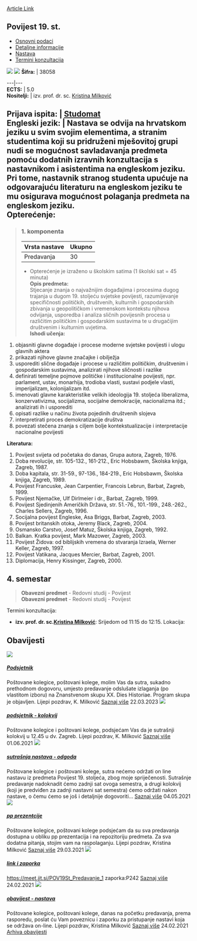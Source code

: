 [Article Link](https://www.fhs.hr/predmet/p1s)

## Povijest 19. st.
  * [Osnovni podaci](https://www.fhs.hr/predmet/p1s#v1id-904848_992264_1_0 "Osnovni podaci")
  * [Detaljne informacije](https://www.fhs.hr/predmet/p1s#v1id-904848_992264_1_1 "Detaljne informacije")
  * [Nastava](https://www.fhs.hr/predmet/p1s#v1id-904848_992264_1_2 "Nastava")
  * [Termini konzultacija](https://www.fhs.hr/predmet/p1s#v1id-904848_992264_1_3 "Termini konzultacija")


[![](https://www.fhs.hr/img/flags/gif/hr.gif)](https://www.fhs.hr/predmet/p1s) [![](https://www.fhs.hr/img/flags/gif/gb.gif)](https://www.fhs.hr/en/course/1ch)
**Šifra:** |  38058  
  
---|---  
**ECTS:** |  5.0   
**Nositelji:** |  izv. prof. dr. sc. [Kristina Milković](https://www.fhs.hr/djelatnik/kristina.milkovic)   
  
**Prijava ispita:** |  [Studomat](http://www.isvu.hr/studomat)  
**Engleski jezik:** |  Nastava se odvija na hrvatskom jeziku u svim svojim elementima, a stranim studentima koji su pridruženi mješovitoj grupi nudi se mogućnost savladavanja predmeta pomoću dodatnih izravnih konzultacija s nastavnikom i asistentima na engleskom jeziku. Pri tome, nastavnik stranog studenta upućuje na odgovarajuću literaturu na engleskom jeziku te mu osigurava mogućnost polaganja predmeta na engleskom jeziku.   
**Opterećenje:**  
---  
> ### 1. komponenta
> | Vrsta nastave | Ukupno  
> ---|---  
> Predavanja | 30  
> * Opterećenje je izraženo u školskim satima (1 školski sat = 45 minuta)   
**Opis predmeta:**  
> Stjecanje znanja o najvažnijim događajima i procesima dugog trajanja u dugom 19. stoljeću svjetske povijesti, razumijevanje specifičnosti političkih, društvenih, kulturnih i gospodarskih zbivanja u geopolitičkom i vremenskom kontekstu njihova odvijanja, usporedba i analiza sličnih povijesnih procesa u različitim političkim i gospodarskim sustavima te u drugačijim društvenim i kulturnim uvjetima.  
**Ishodi učenja:**  
  1. objasniti glavne događaje i procese moderne svjetske povijesti i ulogu glavnih aktera
  2. prikazati njihove glavne značajke i obilježja
  3. usporediti slične događaje i procese u različitim političkim, društvenim i gospodarskim sustavima, analizirati njihove sličnosti i razlike
  4. definirati temeljne pojmove političke i institucionalne povijesti, npr. parlament, ustav, monarhija, trodioba vlasti, sustavi podjele vlasti, imperijalizam, kolonijalizam itd.
  5. imenovati glavne karakteristike velikih ideologija 19. stoljeća liberalizma, konzervativizma, socijalizma, socijalne demokracije, nacionalizma itd.; analizirati ih i usporediti
  6. opisati razlike u načinu života pojedinih društvenih slojeva
  7. interpretirati proces demokratizacije društva
  8. povezati stečena znanja s ciljem bolje kontekstualizacije i interpretacije nacionalne povijesti

  
**Literatura:**  
  1. Povijest svijeta od početaka do danas, Grupa autora, Zagreb, 1976. 
  2. Doba revolucije, str. 105-132., 161-212., Eric Hobsbawm, Školska knjiga, Zagreb, 1987. 
  3. Doba kapitala, str. 31-59., 97-136., 184-219., Eric Hobsbawm, Školska knjiga, Zagreb, 1989. 
  4. Povijest Francuske, Jean Carpentier, Francois Lebrun, Barbat, Zagreb, 1999. 
  5. Povijest Njemačke, Ulf Dirlmeier i dr., Barbat, Zagreb, 1999. 
  6. Povijest Sjedinjenih Američkih Država, str. 51.-76., 101.-199., 248.-262., Charles Sellers, Zagreb, 1996. 
  7. Socijalna povijest Engleske, Asa Briggs, Barbat, Zagreb, 2003. 
  8. Povijest britanskih otoka, Jeremy Black, Zagreb, 2004. 
  9. Osmansko Carstvo, Josef Matuz, Školska knjiga, Zagreb, 1992. 
  10. Balkan. Kratka povijest, Mark Mazower, Zagreb, 2003. 
  11. Povijest Židova: od biblijskih vremena do stvaranja Izraela, Werner Keller, Zagreb, 1997. 
  12. Povijest Vatikana, Jacques Mercier, Barbat, Zagreb, 2001. 
  13. Diplomacija, Henry Kissinger, Zagreb, 2000. 

  
**4. semestar**  
---  
> **Obavezni predmet** - Redovni studij - Povijest  
>  **Obavezni predmet** - Redovni studij - Povijest  
>   
Termini konzultacija: 
  * **izv. prof. dr. sc.[Kristina Milković](https://www.fhs.hr/djelatnik/kristina.milkovic)**: 
Srijedom od 11:15 do 12:15.
Lokacija: 


## Obavijesti
[ ![](https://www.fhs.hr/_pub/themes_static/hrstud2024/default/img/default_news.jpg) ](https://www.fhs.hr/predmet/p1s?@=21k4q#news_79625)
#####  [Podsjetnik](https://www.fhs.hr/predmet/p1s?@=21k4q#news_79625)
Poštovane kolegice, poštovani kolege, molim Vas da sutra, sukadno prethodnom dogovoru, umjesto predavanje odslušate izlaganja (po vlastitom izboru) na Znanstvenom skupu XX. Dies Historiae. Program skupa je objavljen. Lijepi pozdrav, K. Milković 
[Saznaj više](https://www.fhs.hr/predmet/p1s?@=21k4q#news_79625)
22.03.2023
[ ![](https://www.fhs.hr/_pub/themes_static/hrstud2024/default/img/default_news.jpg) ](https://www.fhs.hr/predmet/p1s?@=21fjt#news_79625)
#####  [podsjetnik - kolokvij](https://www.fhs.hr/predmet/p1s?@=21fjt#news_79625)
Poštovane kolegice i poštovani kolege, podsjećam Vas da je sutrašnji kolokvij u 12.45 u dv. Zagreb. Lijepi pozdrav, K. Milković 
[Saznaj više](https://www.fhs.hr/predmet/p1s?@=21fjt#news_79625)
01.06.2021
[ ![](https://www.fhs.hr/_pub/themes_static/hrstud2024/default/img/default_news.jpg) ](https://www.fhs.hr/predmet/p1s?@=21f83#news_79625)
#####  [sutrašnja nastava - odgoda](https://www.fhs.hr/predmet/p1s?@=21f83#news_79625)
Poštovane kolegice i poštovani kolege, sutra nećemo održati on line nastavu iz predmeta Povijest 19. stoljeća, zbog moje spriječenosti. Sutrašnje predavanje nadoknadit ćemo zadnji sat ovoga semestra, a drugi kolokvij (koji je predviđen za zadnji nastavni sat semestra) ćemo održati nakon nastave, o čemu ćemo se još i detaljnije dogovoriti... 
[Saznaj više](https://www.fhs.hr/predmet/p1s?@=21f83#news_79625)
04.05.2021
[ ![](https://www.fhs.hr/_pub/themes_static/hrstud2024/default/img/default_news.jpg) ](https://www.fhs.hr/predmet/p1s?@=21ex5#news_79625)
#####  [pp prezentcije](https://www.fhs.hr/predmet/p1s?@=21ex5#news_79625)
Poštovane kolegice, poštovani kolege podsjećam da su sva predavanja dostupna u obliku pp prezentacija i na repozitoriju predmeta. Za sva dodatna pitanja, stojim vam na raspolaganju. Lijepi pozdrav, Kristina Milković 
[Saznaj više](https://www.fhs.hr/predmet/p1s?@=21ex5#news_79625)
29.03.2021
[ ![](https://www.fhs.hr/_pub/themes_static/hrstud2024/default/img/default_news.jpg) ](https://www.fhs.hr/predmet/p1s?@=21eki#news_79625)
#####  [link i zaporka](https://www.fhs.hr/predmet/p1s?@=21eki#news_79625)
https://meet.jit.si/POV19St_Predavanje_1 zaporka:P242 
[Saznaj više](https://www.fhs.hr/predmet/p1s?@=21eki#news_79625)
24.02.2021
[ ![](https://www.fhs.hr/_pub/themes_static/hrstud2024/default/img/default_news.jpg) ](https://www.fhs.hr/predmet/p1s?@=21ek3#news_79625)
#####  [obavijest - nastava](https://www.fhs.hr/predmet/p1s?@=21ek3#news_79625)
Poštovane kolegice, poštovani kolege, danas na početku predavanja, prema rasporedu, poslat ću Vam poveznicu i zaporku za pristupanje nastavi koja se održava on-line. Lijepi pozdrav, Kristina Milković 
[Saznaj više](https://www.fhs.hr/predmet/p1s?@=21ek3#news_79625)
24.02.2021
[Arhiva obavijesti](https://www.fhs.hr/predmet/p1s?@=20p6g#news_79625 "Arhiva obavijesti")
